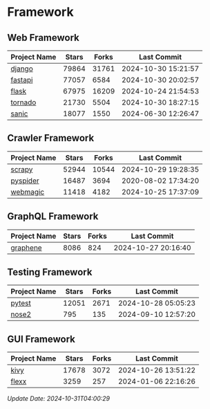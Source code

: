 # Framework

## Web Framework
| Project Name | Stars | Forks | Last Commit |
| ------------ | ----- | ----- | ----------- |
| [django](https://github.com/django/django) | 79864 | 31761 | 2024-10-30 15:21:57 |
| [fastapi](https://github.com/fastapi/fastapi) | 77057 | 6584 | 2024-10-30 20:02:57 |
| [flask](https://github.com/pallets/flask) | 67975 | 16209 | 2024-10-24 21:54:53 |
| [tornado](https://github.com/tornadoweb/tornado) | 21730 | 5504 | 2024-10-30 18:27:15 |
| [sanic](https://github.com/sanic-org/sanic) | 18077 | 1550 | 2024-06-30 12:26:47 |

## Crawler Framework
| Project Name | Stars | Forks | Last Commit |
| ------------ | ----- | ----- | ----------- |
| [scrapy](https://github.com/scrapy/scrapy) | 52944 | 10544 | 2024-10-29 19:28:35 |
| [pyspider](https://github.com/binux/pyspider) | 16487 | 3694 | 2020-08-02 17:34:20 |
| [webmagic](https://github.com/code4craft/webmagic) | 11418 | 4182 | 2024-10-25 17:37:09 |

## GraphQL Framework
| Project Name | Stars | Forks | Last Commit |
| ------------ | ----- | ----- | ----------- |
| [graphene](https://github.com/graphql-python/graphene) | 8086 | 824 | 2024-10-27 20:16:40 |

## Testing Framework
| Project Name | Stars | Forks | Last Commit |
| ------------ | ----- | ----- | ----------- |
| [pytest](https://github.com/pytest-dev/pytest) | 12051 | 2671 | 2024-10-28 05:05:23 |
| [nose2](https://github.com/nose-devs/nose2) | 795 | 135 | 2024-09-10 12:57:20 |

## GUI Framework
| Project Name | Stars | Forks | Last Commit |
| ------------ | ----- | ----- | ----------- |
| [kivy](https://github.com/kivy/kivy) | 17678 | 3072 | 2024-10-26 13:51:22 |
| [flexx](https://github.com/flexxui/flexx) | 3259 | 257 | 2024-01-06 22:16:26 |

*Update Date: 2024-10-31T04:00:29*